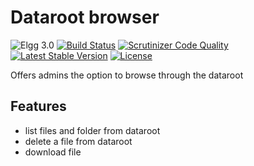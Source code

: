 Dataroot browser
================

![Elgg 3.0](https://img.shields.io/badge/Elgg-3.0-green.svg)
[![Build Status](https://scrutinizer-ci.com/g/ColdTrick/dataroot_browser/badges/build.png?b=master)](https://scrutinizer-ci.com/g/ColdTrick/dataroot_browser/build-status/master)
[![Scrutinizer Code Quality](https://scrutinizer-ci.com/g/ColdTrick/dataroot_browser/badges/quality-score.png?b=master)](https://scrutinizer-ci.com/g/ColdTrick/dataroot_browser/?branch=master)
[![Latest Stable Version](https://poser.pugx.org/coldtrick/dataroot_browser/v/stable.svg)](https://packagist.org/packages/coldtrick/dataroot_browser)
[![License](https://poser.pugx.org/coldtrick/dataroot_browser/license.svg)](https://packagist.org/packages/coldtrick/dataroot_browser)

Offers admins the option to browse through the dataroot

Features
-------- 

- list files and folder from dataroot
- delete a file from dataroot
- download file
